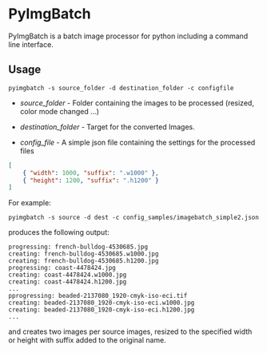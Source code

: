 # PyImgBatch

PyImgBatch is a batch image processor for python including a command line interface.


## Usage

    pyimgbatch -s source_folder -d destination_folder -c configfile

- *source_folder* -
    Folder containing the images to be processed (resized, color mode changed ...)

- *destination_folder* -
    Target for the converted Images.

- *config_file* -
    A simple json file containing the settings for the processed files


```json
[
    { "width": 1000, "suffix": ".w1000" },
    { "height": 1200, "suffix": ".h1200" }
]
```
For example:
```
pyimgbatch -s source -d dest -c config_samples/imagebatch_simple2.json
```
produces the following output:
```
progressing: french-bulldog-4530685.jpg
creating: french-bulldog-4530685.w1000.jpg
creating: french-bulldog-4530685.h1200.jpg
progressing: coast-4478424.jpg
creating: coast-4478424.w1000.jpg
creating: coast-4478424.h1200.jpg
...
pprogressing: beaded-2137080_1920-cmyk-iso-eci.tif
creating: beaded-2137080_1920-cmyk-iso-eci.w1000.jpg
creating: beaded-2137080_1920-cmyk-iso-eci.h1200.jpg
...
```
and creates two images per source images, resized to the specified width or height with suffix added to the original name. 